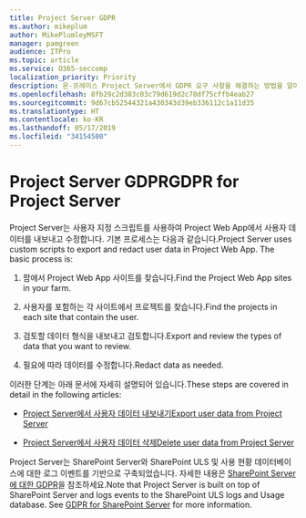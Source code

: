 ```yaml
---
title: Project Server GDPR
ms.author: mikeplum
author: MikePlumleyMSFT
manager: pamgreen
audience: ITPro
ms.topic: article
ms.service: O365-seccomp
localization_priority: Priority
description: 온-프레미스 Project Server에서 GDPR 요구 사항을 해결하는 방법을 알아보세요.
ms.openlocfilehash: 8fb29c2d383c03c79d619d2c78df75cffb4eab27
ms.sourcegitcommit: 9d67cb52544321a430343d39eb336112c1a11d35
ms.translationtype: HT
ms.contentlocale: ko-KR
ms.lasthandoff: 05/17/2019
ms.locfileid: "34154500"
---
```

# <a name="gdpr-for-project-server"></a><span data-ttu-id="36949-103">Project Server GDPR</span><span class="sxs-lookup"><span data-stu-id="36949-103">GDPR for Project Server</span></span>

<span data-ttu-id="36949-p101">Project Server는 사용자 지정 스크립트를 사용하여 Project Web App에서 사용자 데이터를 내보내고 수정합니다. 기본 프로세스는 다음과 같습니다.</span><span class="sxs-lookup"><span data-stu-id="36949-p101">Project Server uses custom scripts to export and redact user data in Project Web App. The basic process is:</span></span>

1.  <span data-ttu-id="36949-106">팜에서 Project Web App 사이트를 찾습니다.</span><span class="sxs-lookup"><span data-stu-id="36949-106">Find the Project Web App sites in your farm.</span></span>

2.  <span data-ttu-id="36949-107">사용자를 포함하는 각 사이트에서 프로젝트를 찾습니다.</span><span class="sxs-lookup"><span data-stu-id="36949-107">Find the projects in each site that contain the user.</span></span>

3.  <span data-ttu-id="36949-108">검토할 데이터 형식을 내보내고 검토합니다.</span><span class="sxs-lookup"><span data-stu-id="36949-108">Export and review the types of data that you want to review.</span></span>

4.  <span data-ttu-id="36949-109">필요에 따라 데이터를 수정합니다.</span><span class="sxs-lookup"><span data-stu-id="36949-109">Redact data as needed.</span></span>

<span data-ttu-id="36949-110">이러한 단계는 아래 문서에 자세히 설명되어 있습니다.</span><span class="sxs-lookup"><span data-stu-id="36949-110">These steps are covered in detail in the following articles:</span></span>

- [<span data-ttu-id="36949-111">Project Server에서 사용자 데이터 내보내기</span><span class="sxs-lookup"><span data-stu-id="36949-111">Export user data from Project Server</span></span>](/Project/export-user-data-from-project-server?toc=/Office365/Enterprise/toc.json)

- [<span data-ttu-id="36949-112">Project Server에서 사용자 데이터 삭제</span><span class="sxs-lookup"><span data-stu-id="36949-112">Delete user data from Project Server</span></span>](/Project/delete-user-data-from-project-server?toc=/Office365/Enterprise/toc.json)


<span data-ttu-id="36949-p102">Project Server는 SharePoint Server와 SharePoint ULS 및 사용 현황 데이터베이스에 대한 로그 이벤트를 기반으로 구축되었습니다. 자세한 내용은 [SharePoint Server에 대한 GDPR](gdpr-for-sharepoint-server.md)을 참조하세요.</span><span class="sxs-lookup"><span data-stu-id="36949-p102">Note that Project Server is built on top of SharePoint Server and logs events to the SharePoint ULS logs and Usage database. See [GDPR for SharePoint Server](gdpr-for-sharepoint-server.md) for more information.</span></span>
